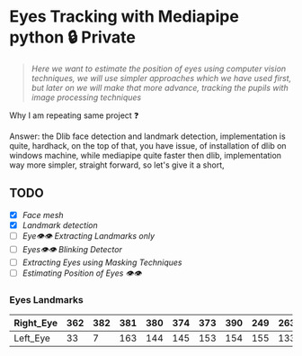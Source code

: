 # Eyes Tracking with Mediapipe python :lock: Private
> *Here we want to estimate the position of eyes using computer vision techniques, we will use simpler approaches which we have used first, but later on we will make that more advance, tracking the pupils with image processing techniques*


Why I am repeating same project :question:

Answer: the Dlib face detection and landmark detection, implementation is quite, hardhack, on the top of that, you have issue, of installation of dlib on windows machine, while mediapipe quite faster then dlib, implementation way more simpler, straight forward, so let's give it a short, 


## TODO 

- [x] *Face mesh*
- [x] *Landmark detection*
- [ ] *Eye:eye::eye: Extracting Landmarks only*
- [ ] *Eyes:eye::eye: Blinking Detector*
- [ ] *Extracting Eyes using Masking Techniques*
- [ ] *Estimating Position of Eyes :eye::eye:*

### Eyes Landmarks

| Right_Eye |  362 |  382 |  381 |  380 |  374 |  373 | 390 |  249 |  263 |  466 |  388 |  387 |  386 |  385 | 384   |  398   |
|-----------|------|------|------|------|------|------|------|------|------|------|------|------|------|------|-------|--------|
| Left_Eye  |  33  |  7   |  163 |  144 |  145 |  153 |  154 |  155 |  133 |  173 |  157 |  158 |  159 |  160 |  161  |  246 |

